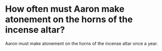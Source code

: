 # How often must Aaron make atonement on the horns of the incense altar?

Aaron must make atonement on the horns of the incense altar once a year.
